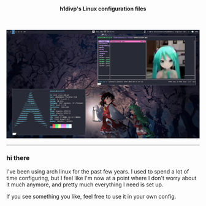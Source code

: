 <h2></h2><br>

<p align="center">
    <b>h1divp's Linux configuration files</b>
</p>

<h2></h2><br>

<div align="center">
    <img src=".github/dotfiles-img.jpg" alt="screenshot of dotfiles">
</div>
<hr>

### hi there

I've been using arch linux for the past few years. I used to spend a lot of time configuring, but I feel like I'm now at a point where I don't worry about it much anymore, and pretty much
everything I need is set up.

If you see something you like, feel free to use it in your own config.
